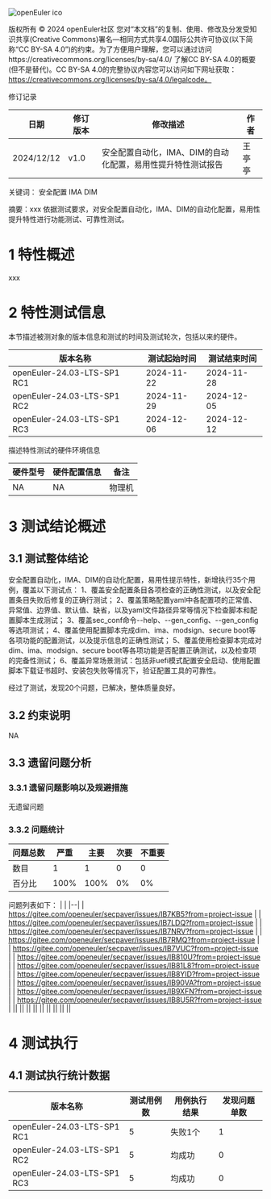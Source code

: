 ![openEuler ico](../../images/openEuler.png)

版权所有 © 2024  openEuler社区
您对“本文档”的复制、使用、修改及分发受知识共享(Creative Commons)署名—相同方式共享4.0国际公共许可协议(以下简称“CC BY-SA 4.0”)的约束。为了方便用户理解，您可以通过访问https://creativecommons.org/licenses/by-sa/4.0/ 了解CC BY-SA 4.0的概要 (但不是替代)。CC BY-SA 4.0的完整协议内容您可以访问如下网址获取：https://creativecommons.org/licenses/by-sa/4.0/legalcode。

修订记录

| 日期      | 修订   版本 | 修改描述                | 作者   |
| --------- | ----------- | ----------------------- | ------ |
| 2024/12/12 | v1.0        | 安全配置自动化，IMA、DIM的自动化配置，易用性提升特性测试报告 | 王亭亭 |

关键词： 安全配置 IMA DIM

摘要：xxx
依据测试要求，对安全配置自动化，IMA、DIM的自动化配置，易用性提升特性进行功能测试、可靠性测试。

# 1     特性概述
xxx


# 2     特性测试信息

本节描述被测对象的版本信息和测试的时间及测试轮次，包括以来的硬件。

| 版本名称                    | 测试起始时间 | 测试结束时间 |
| --------------------------- | ------------ | ------------ |
| openEuler-24.03-LTS-SP1 RC1 | 2024-11-22   | 2024-11-28   |
| openEuler-24.03-LTS-SP1 RC2 | 2024-11-29   | 2024-12-05   |
| openEuler-24.03-LTS-SP1 RC3 | 2024-12-06   | 2024-12-12   |

描述特性测试的硬件环境信息

| 硬件型号                  | 硬件配置信息                              | 备注                   |
| ------------------------ | ----------------------------------------- | ---------------------- |
| NA | NA |    物理机     |

# 3     测试结论概述

## 3.1   测试整体结论

安全配置自动化，IMA、DIM的自动化配置，易用性提示特性，新增执行35个用例，覆盖以下测试点：
1、覆盖安全配置条目各项检查的正确性测试，以及安全配置条目失败后修复的正确行测试；
2、覆盖策略配置yaml中各配置项的正常值、异常值、边界值、默认值、缺省，以及yaml文件路径异常等情况下检查脚本和配置脚本生成测试；
3、覆盖sec_conf命令--help、--gen_config、--gen_config等选项测试；
4、覆盖使用配置脚本完成dim、ima、modsign、secure boot等各项功能的配置测试，以及提示信息的正确性测试；
5、覆盖使用检查脚本完成对dim、ima、modsign、secure boot等各项功能是否配置正确测试，以及检查项的完备性测试；
6、覆盖异常场景测试：包括非uefi模式配置安全启动、使用配置脚本下载证书超时、安装包失败等情况下，验证配置工具的可靠性。

经过了测试，发现20个问题，已解决，整体质量良好。

## 3.2   约束说明

NA

## 3.3   遗留问题分析

### 3.3.1 遗留问题影响以及规避措施

无遗留问题

### 3.3.2 问题统计

| 问题总数                    | 严重 | 主要       | 次要 | 不重要 |
| -------------- | ----- | ----------- | ------- | ------------ |
| 数目 |      1     | 1    |      0      | 0 |
| 百分比 |    100%  | 100% |    0%       | 0% |

问题列表如下：
|  |
|--|
| https://gitee.com/openeuler/secpaver/issues/IB7KB5?from=project-issue |
| https://gitee.com/openeuler/secpaver/issues/IB7LDQ?from=project-issue |
| https://gitee.com/openeuler/secpaver/issues/IB7NRV?from=project-issue |
| https://gitee.com/openeuler/secpaver/issues/IB7RMQ?from=project-issue |
| https://gitee.com/openeuler/secpaver/issues/IB7VUC?from=project-issue |
| https://gitee.com/openeuler/secpaver/issues/IB810U?from=project-issue |
| https://gitee.com/openeuler/secpaver/issues/IB81L8?from=project-issue |
| https://gitee.com/openeuler/secpaver/issues/IB8YID?from=project-issue |
| https://gitee.com/openeuler/secpaver/issues/IB90VA?from=project-issue |
| https://gitee.com/openeuler/secpaver/issues/IB9XFN?from=project-issue |
| https://gitee.com/openeuler/secpaver/issues/IB8U5R?from=project-issue |
||
||
||
||
||
||
||
||
||





# 4     测试执行

## 4.1   测试执行统计数据


| 版本名称                    | 测试用例数 | 用例执行结果       | 发现问题单数 |
| --------------------------- | ---------- | ------------------ | ------------ |
| openEuler-24.03-LTS-SP1 RC1 |   5        | 失败1个 | 1            |
| openEuler-24.03-LTS-SP1 RC2 |   5        | 均成功    | 0            |
| openEuler-24.03-LTS-SP1 RC3 |   5        | 均成功    | 0            |

